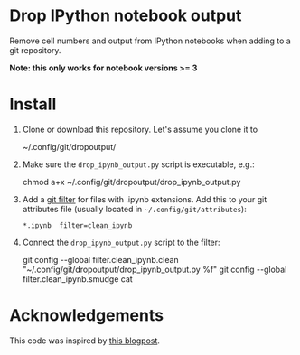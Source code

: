 # Drop IPython notebook output

Remove cell numbers and output from IPython notebooks when adding to a git repository.

__Note: this only works for notebook versions >= 3__

# Install

1. Clone or download this repository. Let's assume you clone it to

    ~/.config/git/dropoutput/

2. Make sure the `drop_ipynb_output.py` script is executable, e.g.:

    chmod a+x ~/.config/git/dropoutput/drop_ipynb_output.py

3. Add a [git filter](https://git-scm.com/book/en/v2/Customizing-Git-Git-Attributes) for
files with .ipynb extensions. Add this to your git attributes file (usually located in
`~/.config/git/attributes`):

   `*.ipynb  filter=clean_ipynb`

4. Connect the `drop_ipynb_output.py` script to the filter:

   git config --global filter.clean_ipynb.clean "~/.config/git/dropoutput/drop_ipynb_output.py %f"
   git config --global filter.clean_ipynb.smudge cat

# Acknowledgements

This code was inspired by [this blogpost](http://pascalbugnion.net/blog/ipython-notebooks-and-git.html).
